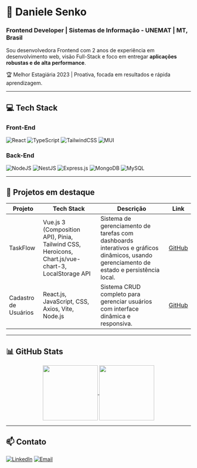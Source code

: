 # 👋 Daniele Senko

### Frontend Developer | Sistemas de Informação - UNEMAT | MT, Brasil  

Sou desenvolvedora Frontend com 2 anos de experiência em desenvolvimento web, visão Full-Stack e foco em entregar **aplicações robustas e de alta performance**.  

🏆 Melhor Estagiária 2023 | Proativa, focada em resultados e rápida aprendizagem.

---

## 💻 Tech Stack

### Front-End
![React](https://img.shields.io/badge/react-%2320232a.svg?style=for-the-badge&logo=react&logoColor=%2361DAFB)
![TypeScript](https://img.shields.io/badge/typescript-%23007ACC.svg?style=for-the-badge&logo=typescript&logoColor=white)
![TailwindCSS](https://img.shields.io/badge/tailwindcss-%2338B2AC.svg?style=for-the-badge&logo=tailwind-css&logoColor=white)
![MUI](https://img.shields.io/badge/MUI-%230081CB.svg?style=for-the-badge&logo=mui&logoColor=white)

### Back-End
![NodeJS](https://img.shields.io/badge/node.js-6DA55F?style=for-the-badge&logo=node.js&logoColor=white)
![NestJS](https://img.shields.io/badge/nestjs-%23E0234E.svg?style=for-the-badge&logo=nestjs&logoColor=white)
![Express.js](https://img.shields.io/badge/express.js-%23404d59.svg?style=for-the-badge&logo=express&logoColor=%2361DAFB)
![MongoDB](https://img.shields.io/badge/mongodb-%234ea94b.svg?style=for-the-badge&logo=mongodb&logoColor=white)
![MySQL](https://img.shields.io/badge/mysql-4479A1.svg?style=for-the-badge&logo=mysql&logoColor=white)

---

## 🚀 Projetos em destaque

| Projeto | Tech Stack | Descrição | Link |
|---------|------------|-----------|------|
| TaskFlow | Vue.js 3 (Composition API), Pinia, Tailwind CSS, Heroicons, Chart.js/vue-chart-3, LocalStorage API | Sistema de gerenciamento de tarefas com dashboards interativos e gráficos dinâmicos, usando gerenciamento de estado e persistência local. | [GitHub](https://github.com/daniele-senko/taskflow-tododash) |
| Cadastro de Usuários | React.js, JavaScript, CSS, Axios, Vite, Node.js  | Sistema CRUD completo para gerenciar usuários com interface dinâmica e responsiva. | [GitHub](https://github.com/daniele-senko/cadastro-usuarios) |

---

## 📊 GitHub Stats
<p align="center">
  <a href="https://github.com/daniele-senko">
    <img height=150 align="center" src="https://github-readme-stats.vercel.app/api?username=daniele-senko&theme=radical" />
  </a>
  <a href="https://github.com/daniele-senko">
    <img height=150 align="center" src="https://github-readme-stats.vercel.app/api/top-langs?username=daniele-senko&layout=compact&langs_count=8&card_width=320&theme=radical" /> 
  </a>
</p>


---

## 📫 Contato
[![LinkedIn](https://img.shields.io/badge/LinkedIn-100000?style=for-the-badge&logo=linkedin&logoColor=e0bcdd)](https://www.linkedin.com/in/daniele-senko/)
[![Email](https://img.shields.io/badge/-Email-100000?style=for-the-badge&logo=microsoft-outlook&logoColor=e0bcdd)](mailto:danielesenko@hotmail.com)
